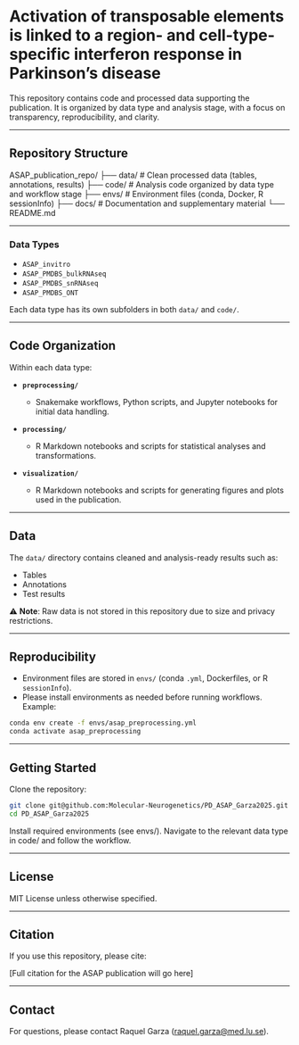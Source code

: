 # Activation of transposable elements is linked to a region- and cell-type-specific interferon response in Parkinson’s disease

This repository contains code and processed data supporting the publication. It is organized by data type and analysis stage, with a focus on transparency, reproducibility, and clarity.

---

## Repository Structure

ASAP_publication_repo/
├── data/ # Clean processed data (tables, annotations, results)
├── code/ # Analysis code organized by data type and workflow stage
├── envs/ # Environment files (conda, Docker, R sessionInfo)
├── docs/ # Documentation and supplementary material
└── README.md

---

### Data Types
- `ASAP_invitro`  
- `ASAP_PMDBS_bulkRNAseq`  
- `ASAP_PMDBS_snRNAseq`  
- `ASAP_PMDBS_ONT`  

Each data type has its own subfolders in both `data/` and `code/`.

---

## Code Organization

Within each data type:

- **`preprocessing/`**  
  - Snakemake workflows, Python scripts, and Jupyter notebooks for initial data handling.  

- **`processing/`**  
  - R Markdown notebooks and scripts for statistical analyses and transformations.  

- **`visualization/`**  
  - R Markdown notebooks and scripts for generating figures and plots used in the publication.  

---

## Data

The `data/` directory contains cleaned and analysis-ready results such as:
- Tables  
- Annotations  
- Test results  

⚠️ **Note**: Raw data is not stored in this repository due to size and privacy restrictions.  

---

## Reproducibility

- Environment files are stored in `envs/` (conda `.yml`, Dockerfiles, or R `sessionInfo`).  
- Please install environments as needed before running workflows. Example:

```bash
conda env create -f envs/asap_preprocessing.yml
conda activate asap_preprocessing
```

---

## Getting Started

Clone the repository:
```bash
git clone git@github.com:Molecular-Neurogenetics/PD_ASAP_Garza2025.git
cd PD_ASAP_Garza2025
```

Install required environments (see envs/).
Navigate to the relevant data type in code/ and follow the workflow.

---

## License

MIT License unless otherwise specified.

---

## Citation

If you use this repository, please cite:

[Full citation for the ASAP publication will go here]

---

## Contact

For questions, please contact Raquel Garza (raquel.garza@med.lu.se).

